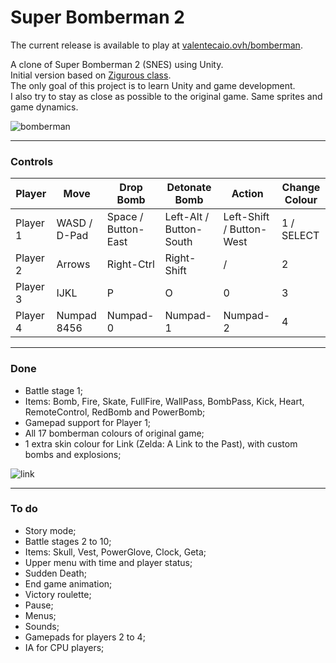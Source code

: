 # Super Bomberman 2

The current release is available to play at [valentecaio.ovh/bomberman](https://valentecaio.ovh/bomberman/).

A clone of Super Bomberman 2 (SNES) using Unity.  
Initial version based on [Zigurous class](https://youtu.be/8agb6x5RpOI).  
The only goal of this project is to learn Unity and game development.  
I also try to stay as close as possible to the original game. Same sprites and game dynamics.  

![bomberman](https://user-images.githubusercontent.com/14484616/235389962-4534f436-ed7a-40e3-84ec-e2e3385d616b.gif)

---
### Controls

| Player  | Move | Drop Bomb | Detonate Bomb |  Action | Change Colour |
| --- | --- | --- | --- | --- | --- |
| Player 1 | WASD / D-Pad | Space / Button-East | Left-Alt / Button-South | Left-Shift / Button-West | 1 / SELECT |
| Player 2 | Arrows | Right-Ctrl | Right-Shift | / | 2 |
| Player 3 | IJKL | P | O | 0 | 3 |
| Player 4 | Numpad 8456 | Numpad-0 | Numpad-1 | Numpad-2 | 4 |

---
### Done

* Battle stage 1;
* Items: Bomb, Fire, Skate, FullFire, WallPass, BombPass, Kick, Heart, RemoteControl, RedBomb and PowerBomb;
* Gamepad support for Player 1;
* All 17 bomberman colours of original game;
* 1 extra skin colour for Link (Zelda: A Link to the Past), with custom bombs and explosions;

![link](https://user-images.githubusercontent.com/14484616/234454931-e3be6b23-810d-43fd-890b-392a786ff10b.gif)

---
### To do

* Story mode;
* Battle stages 2 to 10;
* Items: Skull, Vest, PowerGlove, Clock, Geta;
* Upper menu with time and player status;
* Sudden Death;
* End game animation;
* Victory roulette;
* Pause;
* Menus;
* Sounds;
* Gamepads for players 2 to 4;
* IA for CPU players;

